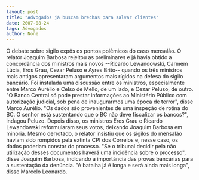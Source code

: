 ```yaml
---
layout: post
title: "Advogados já buscam brechas para salvar clientes"
date: 2007-08-24
tags: Advogados
author: None
---
```

O debate sobre sigilo exp&ocirc;s os pontos pol&ecirc;micos do caso mensal&atilde;o. O relator Joaquim Barbosa rejeitou as preliminares e j&aacute; havia obtido a concord&acirc;ncia dos ministros mais novos --Ricardo Lewandowski, Carmem L&uacute;cia, Eros Grau, Cezar Peluso e Ayres Brito-- quando os tr&ecirc;s ministros mais antigos apresentaram argumentos mais r&iacute;gidos na defesa do sigilo banc&aacute;rio.
Foi instalada uma discuss&atilde;o entre os ministros, especialmente entre Marco Aur&eacute;lio e Celso de Mello, de um lado, e Cezar Peluso, de outro.
&quot;O Banco Central s&oacute; pode prestar informa&ccedil;&otilde;es ao Minist&eacute;rio P&uacute;blico com autoriza&ccedil;&atilde;o judicial, sob pena de inaugurarmos uma &eacute;poca de terror&quot;, disse Marco Aur&eacute;lio.
&quot;Os dados s&atilde;o provenientes de uma inspe&ccedil;&atilde;o de rotina do BC. O senhor est&aacute; sustentando que o BC n&atilde;o deve fiscalizar os bancos?&quot;, indagou Peluzo.
Depois disso, os ministros Eros Grau e Ricardo Lewandowski reformularam seus votos, deixando Joaquim Barbosa em minoria. Mesmo derrotado, o relator insistiu que os sigilos do mensal&atilde;o haviam sido rompidos pela extinta CPI dos Correios e, nesse caso, os dados poderiam constar do processo.
&quot;Se o tribunal decidir pela n&atilde;o utiliza&ccedil;&atilde;o desses documentos haver&aacute; uma incid&ecirc;ncia sobre o processo&quot;, disse Joaquim Barbosa, indicando a import&acirc;ncia das provas banc&aacute;rias para a sustenta&ccedil;&atilde;o da den&uacute;ncia.
&quot;A batalha j&aacute; &eacute; longa e ser&aacute; ainda mais longa&quot;, disse Marcelo Leonardo. 